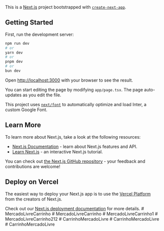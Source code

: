 This is a [Next.js](https://nextjs.org/) project bootstrapped with [`create-next-app`](https://github.com/vercel/next.js/tree/canary/packages/create-next-app).

## Getting Started

First, run the development server:

```bash
npm run dev
# or
yarn dev
# or
pnpm dev
# or
bun dev
```

Open [http://localhost:3000](http://localhost:3000) with your browser to see the result.

You can start editing the page by modifying `app/page.tsx`. The page auto-updates as you edit the file.

This project uses [`next/font`](https://nextjs.org/docs/basic-features/font-optimization) to automatically optimize and load Inter, a custom Google Font.

## Learn More

To learn more about Next.js, take a look at the following resources:

- [Next.js Documentation](https://nextjs.org/docs) - learn about Next.js features and API.
- [Learn Next.js](https://nextjs.org/learn) - an interactive Next.js tutorial.

You can check out [the Next.js GitHub repository](https://github.com/vercel/next.js/) - your feedback and contributions are welcome!

## Deploy on Vercel

The easiest way to deploy your Next.js app is to use the [Vercel Platform](https://vercel.com/new?utm_medium=default-template&filter=next.js&utm_source=create-next-app&utm_campaign=create-next-app-readme) from the creators of Next.js.

Check out our [Next.js deployment documentation](https://nextjs.org/docs/deployment) for more details.
#   M e r c a d o L i v r e C a r r i n h o  
 #   M e r c a d o L i v r e C a r r i n h o  
 #   M e r c a d o L i v r e C a r r i n h o 1  
 #   M e r c a d o L i v r e C a r r i n h o 2 1 2  
 #   C a r r i n h o M e r c a d o L i v r e  
 #   C a r r i n h o M e r c a d o L i v r e  
 #   C a r r i n h o M e r c a d o L i v r e  
 